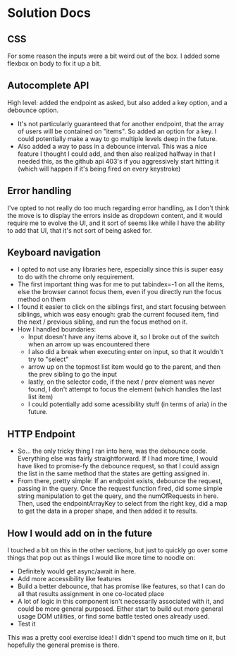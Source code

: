 # Solution Docs

<!-- Include documentation, additional setup instructions, notes etc. here -->

## CSS

For some reason the inputs were a bit weird out of the box. I added some
flexbox on body to fix it up a bit.

## Autocomplete API

High level: added the endpoint as asked, but also added a key option, and a debounce option.

- It's not particularly guaranteed that for another endpoint, that the array of users
will be contained on "items". So added an option for a key. I could potentially
make a way to go multiple levels deep in the future.
- Also added a way to pass in a debounce interval. This was a nice feature I thought I could
add, and then also realized halfway in that I needed this, as the github api 403's if you
aggressively start hitting it (which will happen if it's being fired on every keystroke)

## Error handling

I've opted to not really do too much regarding error handling, as I don't think the move
is to display the errors inside as dropdown content, and it would require me to evolve the UI,
and it sort of seems like while I have the ability to add that UI, that it's not sort of being
asked for.

## Keyboard navigation

- I opted to not use any libraries here, especially since this is super easy to do with
the chrome only requirement.
- The first important thing was for me to put tabindex=-1 on all the items, else the
browser cannot focus them, even if you directly run the focus method on them
- I found it easier to click on the siblings first, and start focusing between siblings,
which was easy enough: grab the current focused item, find the next / previous sibling,
and run the focus method on it.
- How I handled boundaries: 
  - Input doesn't have any items above it, so I broke out of the switch when an arrow up was
  encountered there
  - I also did a break when executing enter on input, so that it wouldn't try to "select"
  - arrow up on the topmost list item would go to the parent, and then the prev sibling to go
  the input
  - lastly, on the selector code, if the next / prev element was never found, I don't attempt
  to focus the element (which handles the last list item)
  - I could potentially add some acessibility stuff (in terms of aria) in the future.

## HTTP Endpoint

- So... the only tricky thing I ran into here, was the debounce code. Everything else was fairly
straightforward. If I had more time, I would have liked to promise-fy the debounce request, so
that I could assign the list in the same method that the states are getting assigned in.
- From there, pretty simple: If an endpoint exists, debounce the request, passing in the query. Once the request function fired, did some simple string manipulation to get the query, and the numOfRequests in here.
Then, used the endpointArrayKey to select from the right key, did a map to get the data in a proper shape,
and then added it to results.

## How I would add on in the future

I touched a bit on this in the other sections, but just to quickly go over some things that pop out as
things I would like more time to noodle on:

- Definitely would get async/await in here.
- Add more accessibility like features
- Build a better debounce, that has promise like features, so that I can do all that results assignment
in one co-located place
- A lot of logic in this component isn't necessarily associated with it, and could be more general purposed. 
Either start to build out more general usage DOM utilities, or find some battle tested ones already used.
- Test it

This was a pretty cool exercise idea! I didn't spend too much time on it, but hopefully the general premise
is there.
